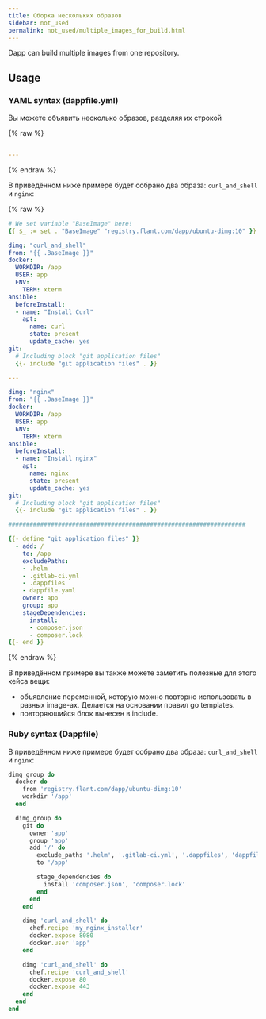 ```yaml
---
title: Сборка нескольких образов
sidebar: not_used
permalink: not_used/multiple_images_for_build.html
---
```


Dapp can build multiple images from one repository.

## Usage

### YAML syntax (dappfile.yml)

Вы можете объявить несколько образов, разделяя их строкой

{% raw %}
```yaml

---

```
{% endraw %}

В приведённом ниже примере будет собрано два образа: `curl_and_shell` и `nginx`:

{% raw %}
```yaml
# We set variable "BaseImage" here!
{{ $_ := set . "BaseImage" "registry.flant.com/dapp/ubuntu-dimg:10" }}

dimg: "curl_and_shell"
from: "{{ .BaseImage }}"
docker:
  WORKDIR: /app
  USER: app
  ENV:
    TERM: xterm
ansible:
  beforeInstall:
  - name: "Install Curl"
    apt:
      name: curl
      state: present
      update_cache: yes
git:
  # Including block "git application files"
  {{- include "git application files" . }}

---

dimg: "nginx"
from: "{{ .BaseImage }}"
docker:
  WORKDIR: /app
  USER: app
  ENV:
    TERM: xterm
ansible:
  beforeInstall:
  - name: "Install nginx"
    apt:
      name: nginx
      state: present
      update_cache: yes
git:
  # Including block "git application files"
  {{- include "git application files" . }}

###################################################################

{{- define "git application files" }}
  - add: /
    to: /app
    excludePaths:
    - .helm
    - .gitlab-ci.yml
    - .dappfiles
    - dappfile.yaml
    owner: app
    group: app
    stageDependencies:
      install:
      - composer.json
      - composer.lock
{{- end }}
```
{% endraw %}

В приведённом примере вы также можете заметить полезные для этого кейса вещи:

- объявление переменной, которую можно повторно использовать в разных image-ах. Делается на основании правил go templates.
- повторяюшийся блок вынесен в include.

### Ruby syntax (Dappfile)


В приведённом ниже примере будет собрано два образа: `curl_and_shell` и `nginx`:

```ruby
dimg_group do
  docker do
    from 'registry.flant.com/dapp/ubuntu-dimg:10'
    workdir '/app'
  end

  dimg_group do
    git do
      owner 'app'
      group 'app'
      add '/' do
        exclude_paths '.helm', '.gitlab-ci.yml', '.dappfiles', 'dappfile.yaml'
        to '/app'

        stage_dependencies do
          install 'composer.json', 'composer.lock'
        end
      end
    end

    dimg 'curl_and_shell' do
      chef.recipe 'my_nginx_installer'
      docker.expose 8080
      docker.user 'app'
    end

    dimg 'curl_and_shell' do
      chef.recipe 'curl_and_shell'
      docker.expose 80
      docker.expose 443
    end
  end
end
```
